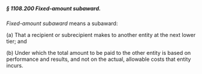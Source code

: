 ##### § 1108.200 Fixed-amount subaward. #####

*Fixed-amount subaward* means a subaward:

(a) That a recipient or subrecipient makes to another entity at the next lower tier; and

(b) Under which the total amount to be paid to the other entity is based on performance and results, and not on the actual, allowable costs that entity incurs.